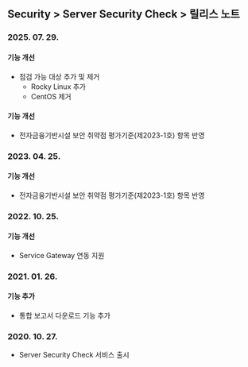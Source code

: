 ## Security > Server Security Check > 릴리스 노트

### 2025. 07. 29.

#### 기능 개선

* 점검 가능 대상 추가 및 제거
  * Rocky Linux 추가
  * CentOS 제거  

#### 기능 개선
* 전자금융기반시설 보안 취약점 평가기준(제2023-1호) 항목 반영

### 2023. 04. 25.

#### 기능 개선
* 전자금융기반시설 보안 취약점 평가기준(제2023-1호) 항목 반영

### 2022. 10. 25.

#### 기능 개선
* Service Gateway 연동 지원

### 2021. 01. 26.

#### 기능 추가
* 통합 보고서 다운로드 기능 추가

### 2020. 10. 27.
* Server Security Check 서비스 출시

